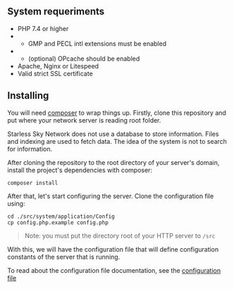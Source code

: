 ## System requeriments

- PHP 7.4 or higher
- - GMP and PECL intl extensions must be enabled
- - (optional) OPcache should be enabled
- Apache, Nginx or Litespeed
- Valid strict SSL certificate

## Installing

You will need [composer](https://getcomposer.org/download/) to wrap things up. Firstly, clone this repository and put where your network server is reading root folder.

Starless Sky Network does not use a database to store information. Files and indexing are used to fetch data. The idea of the system is not to search for information.

After cloning the repository to the root directory of your server's domain, install the project's dependencies with composer:

    composer install

After that, let's start configuring the server. Clone the configuration file using:

    cd ./src/system/application/Config
    cp config.php.example config.php

> Note: you must put the directory root of your HTTP server to `/src`

With this, we will have the configuration file that will define configuration constants of the server that is running.

To read about the configuration file documentation, see the [configuration file](/configuration)